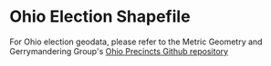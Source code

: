 # Ohio Election Shapefile
For Ohio election geodata, please refer to the Metric Geometry and Gerrymandering Group's [Ohio Precincts Github repository](https://github.com/mggg/ohio-precincts)

